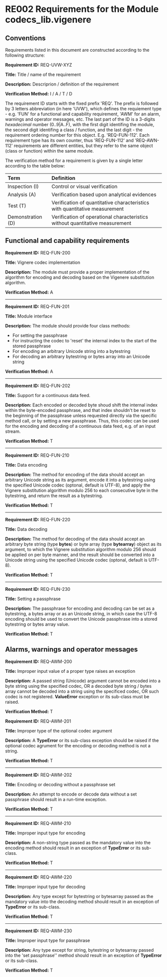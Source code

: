 # RE002 Requirements for the Module codecs_lib.vigenere

## Conventions

Requirements listed in this document are constructed according to the following structure:

**Requirement ID:** REQ-UVW-XYZ

**Title:** Title / name of the requirement

**Description:** Descriprion / definition of the requirement

**Verification Method:** I / A / T / D

The requirement ID starts with the fixed prefix 'REQ'. The prefix is followed by 3 letters abbreviation (in here 'UVW'), which defines the requiement type - e.g. 'FUN' for a functional and capability requirement, 'AWM' for an alarm, warnings and operator messages, etc. The last part of the ID is a 3-digits *hexadecimal* number (0..9|A..F), with the first digit identifing the module, the second digit identifing a class / function, and the last digit - the requirement ordering number for this object. E.g. 'REQ-FUN-112'. Each requirement type has its own counter, thus 'REQ-FUN-112' and 'REQ-AWN-112' requirements are different entities, but they refer to the same object (class or function) within the same module.

The verification method for a requirement is given by a single letter according to the table below:

| **Term**          | **Definition**                                                               |
| :---------------- | :--------------------------------------------------------------------------- |
| Inspection (I)    | Control or visual verification                                               |
| Analysis (A)      | Verification based upon analytical evidences                                 |
| Test (T)          | Verification of quantitative characteristics with quantitative measurement   |
| Demonstration (D) | Verification of operational characteristics without quantitative measurement |

## Functional and capability requirements

**Requirement ID:** REQ-FUN-200

**Title:** Vignere codec implementation

**Description:** The module must provide a proper implementation of the algorithm for encoding and decoding based on the Vigenere substitution algorithm.

**Verification Method:** A

---

**Requirement ID:** REQ-FUN-201

**Title:** Module interface

**Description:** The module should provide four class methods:

* For setting the passphrase
* For instructing the codec to 'reset' the internal index to the start of the stored passphrase
* For encoding an arbitrary Unicode string into a bytestring
* For decoding an arbitrary bytestring or bytes array into an Unicode string

**Verification Method:** A

---

**Requirement ID:** REQ-FUN-202

**Title:** Support for a continuous data feed.

**Description:** Each encoded or decoded byte shoud shift the internal index within the byte-encoded passphrase, and that index shouldn't be reset to the beginning of the passphrase unless requested directly via the specific method call, or by setting a new passphrase. Thus, this codec can be used for the encoding and decoding of a continuous data feed, e.g. of an input stream.

**Verification Method:** T

---

**Requirement ID:** REQ-FUN-210

**Title:** Data encoding

**Description:** The method for encoding of the data should accept an arbitrary Unicode string as its argument, encode it into a bytestring using the specified Unicode codec (optonal, default is UTF-8), and apply the Vignere substitution algorithm modulo 256 to each consecutive byte in the bytestring, and return the result as a bytestring.

**Verification Method:** T

---

**Requirement ID:** REQ-FUN-220

**Title:** Data decoding

**Description:** The method for decoding of the data should accept an arbitrary byte string (type **bytes**)  or byte array (type **bytearray**) object as its argument, to which the Vignere substitution algorithm modulo 256 should be applied on per byte manner, and the result should be converted into a Unicode string using the specified Unicode codec (optonal, default is UTF-8).

**Verification Method:** T

---

**Requirement ID:** REQ-FUN-230

**Title:** Setting a passphrase

**Description:** The passphrase for encoding and decoding can be set as a bytestring, a bytes array or as an Unicode string, in which case the UTF-8 encoding should be used to convert the Unicode passphrase into a stored bytestring or bytes array value.

**Verification Method:** T

## Alarms, warnings and operator messages

**Requirement ID:** REQ-AWM-200

**Title:** Improper input value of a proper type raises an exception

**Description:** A passed string (Unicode) argument cannot be encoded into a byte string using the specified codec, OR a decoded byte string / bytes array cannot be decoded into a string using the specificed codec, OR such codec is not registered. **ValueError** exception or its sub-class must be raised.

**Verification Method:** T

**Requirement ID:** REQ-AWM-201

**Title:** Improper type of the optional codec argument

**Description:** A **TypeError** or its sub-class exception should be raised if the optional codec agrument for the encoding or decoding method is not a string.

**Verification Method:** T

---

**Requirement ID:** REQ-AWM-202

**Title:** Encoding or decoding without a passphrase set

**Description:** An attempt to encode or decode data without a set passphrase should result in a run-time exception.

**Verification Method:** T

---

**Requirement ID:** REQ-AWM-210

**Title:** Improper input type for encoding

**Description:** A non-string type passed as the mandatory value into the encoding method should result in an exception of **TypeError** or its sub-class.

**Verification Method:** T

---

**Requirement ID:** REQ-AWM-220

**Title:** Improper input type for decoding

**Description:** Any type except for bytestring or bytesarray passed as the mandatory value into the decoding method should result in an exception of **TypeError** or its sub-class.

**Verification Method:** T

---

**Requirement ID:** REQ-AWM-230

**Title:** Improper input type for passphrase

**Description:** Any type except for string, bytestring or bytesarray passed into the 'set passphrase'' method should result in an exception of **TypeError** or its sub-class.

**Verification Method:** T
